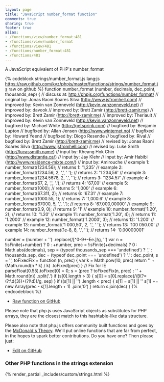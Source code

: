 ```yaml
---
layout: page
title: "JavaScript number_format function"
comments: true
sharing: true
footer: true
alias:
- /functions/view/number_format:481
- /functions/view/number_format
- /functions/view/481
- /functions/number_format:481
- /functions/481
---
```

<!-- Generated by Rakefile:build -->
A JavaScript equivalent of PHP's number_format

{% codeblock strings/number_format.js lang:js https://raw.github.com/kvz/phpjs/master/functions/strings/number_format.js raw on github %}
function number_format (number, decimals, dec_point, thousands_sep) {
  //  discuss at: http://phpjs.org/functions/number_format/
  // original by: Jonas Raoni Soares Silva (http://www.jsfromhell.com)
  // improved by: Kevin van Zonneveld (http://kevin.vanzonneveld.net)
  // improved by: davook
  // improved by: Brett Zamir (http://brett-zamir.me)
  // improved by: Brett Zamir (http://brett-zamir.me)
  // improved by: Theriault
  // improved by: Kevin van Zonneveld (http://kevin.vanzonneveld.net)
  // bugfixed by: Michael White (http://getsprink.com)
  // bugfixed by: Benjamin Lupton
  // bugfixed by: Allan Jensen (http://www.winternet.no)
  // bugfixed by: Howard Yeend
  // bugfixed by: Diogo Resende
  // bugfixed by: Rival
  // bugfixed by: Brett Zamir (http://brett-zamir.me)
  //  revised by: Jonas Raoni Soares Silva (http://www.jsfromhell.com)
  //  revised by: Luke Smith (http://lucassmith.name)
  //    input by: Kheang Hok Chin (http://www.distantia.ca/)
  //    input by: Jay Klehr
  //    input by: Amir Habibi (http://www.residence-mixte.com/)
  //    input by: Amirouche
  //   example 1: number_format(1234.56);
  //   returns 1: '1,235'
  //   example 2: number_format(1234.56, 2, ',', ' ');
  //   returns 2: '1 234,56'
  //   example 3: number_format(1234.5678, 2, '.', '');
  //   returns 3: '1234.57'
  //   example 4: number_format(67, 2, ',', '.');
  //   returns 4: '67,00'
  //   example 5: number_format(1000);
  //   returns 5: '1,000'
  //   example 6: number_format(67.311, 2);
  //   returns 6: '67.31'
  //   example 7: number_format(1000.55, 1);
  //   returns 7: '1,000.6'
  //   example 8: number_format(67000, 5, ',', '.');
  //   returns 8: '67.000,00000'
  //   example 9: number_format(0.9, 0);
  //   returns 9: '1'
  //  example 10: number_format('1.20', 2);
  //  returns 10: '1.20'
  //  example 11: number_format('1.20', 4);
  //  returns 11: '1.2000'
  //  example 12: number_format('1.2000', 3);
  //  returns 12: '1.200'
  //  example 13: number_format('1 000,50', 2, '.', ' ');
  //  returns 13: '100 050.00'
  //  example 14: number_format(1e-8, 8, '.', '');
  //  returns 14: '0.00000001'

  number = (number + '')
    .replace(/[^0-9+\-Ee.]/g, '')
  var n = !isFinite(+number) ? 0 : +number,
    prec = !isFinite(+decimals) ? 0 : Math.abs(decimals),
    sep = (typeof thousands_sep === 'undefined') ? ',' : thousands_sep,
    dec = (typeof dec_point === 'undefined') ? '.' : dec_point,
    s = '',
    toFixedFix = function (n, prec) {
      var k = Math.pow(10, prec)
      return '' + (Math.round(n * k) / k)
        .toFixed(prec)
    }
  // Fix for IE parseFloat(0.55).toFixed(0) = 0;
  s = (prec ? toFixedFix(n, prec) : '' + Math.round(n))
    .split('.')
  if (s[0].length > 3) {
    s[0] = s[0].replace(/\B(?=(?:\d{3})+(?!\d))/g, sep)
  }
  if ((s[1] || '')
    .length < prec) {
    s[1] = s[1] || ''
    s[1] += new Array(prec - s[1].length + 1)
      .join('0')
  }
  return s.join(dec)
}
{% endcodeblock %}

 - [Raw function on GitHub](https://github.com/kvz/phpjs/blob/master/functions/strings/number_format.js)

Please note that php.js uses JavaScript objects as substitutes for PHP arrays, they are 
the closest match to this hashtable-like data structure. 

Please also note that php.js offers community built functions and goes by the 
[McDonald's Theory](https://medium.com/what-i-learned-building/9216e1c9da7d). We'll put online 
functions that are far from perfect, in the hopes to spark better contributions. 
Do you have one? Then please just: 

 - [Edit on GitHub](https://github.com/kvz/phpjs/edit/master/functions/strings/number_format.js)


### Other PHP functions in the strings extension
{% render_partial _includes/custom/strings.html %}
